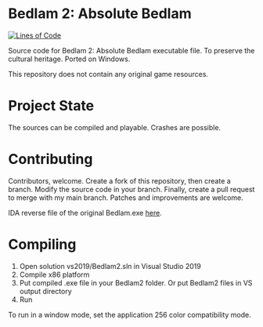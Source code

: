 
# Bedlam 2: Absolute Bedlam

[![Lines of Code](https://tokei.rs/b1/github/8street/Bedlam2?category=code)](https://github.com/XAMPPRocky/tokei)

Source code for Bedlam 2: Absolute Bedlam executable file. To preserve the cultural heritage.
Ported on Windows.

This repository does not contain any original game resources.

# Project State

The sources can be compiled and playable. Crashes are possible.

# Contributing

Contributors, welcome. Create a fork of this repository, then create a branch. Modify the source code in your branch. Finally, create a pull request to merge with my main branch.
Patches and improvements are welcome.

IDA reverse file of the original Bedlam.exe [here](https://www.dropbox.com/sh/h0yyypzx8gjkn9c/AABBuR-fwNthYnOYPf7VH-Q7a?dl=0).

# Compiling

1. Open solution vs2019/Bedlam2.sln in Visual Studio 2019
2. Compile x86 platform
3. Put compiled .exe file in your Bedlam2 folder. Or put Bedlam2 files in VS output directory
4. Run 

To run in a window mode, set the application 256 color compatibility mode.
